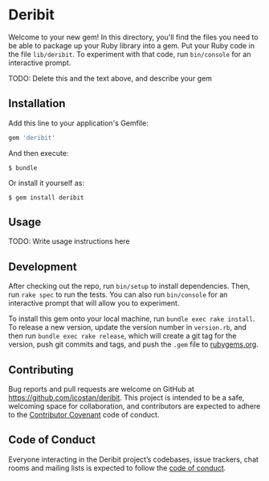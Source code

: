 # Deribit

Welcome to your new gem! In this directory, you'll find the files you need to be able to package up your Ruby library into a gem. Put your Ruby code in the file `lib/deribit`. To experiment with that code, run `bin/console` for an interactive prompt.

TODO: Delete this and the text above, and describe your gem

## Installation

Add this line to your application's Gemfile:

```ruby
gem 'deribit'
```

And then execute:

    $ bundle

Or install it yourself as:

    $ gem install deribit

## Usage

TODO: Write usage instructions here

## Development

After checking out the repo, run `bin/setup` to install dependencies. Then, run `rake spec` to run the tests. You can also run `bin/console` for an interactive prompt that will allow you to experiment.

To install this gem onto your local machine, run `bundle exec rake install`. To release a new version, update the version number in `version.rb`, and then run `bundle exec rake release`, which will create a git tag for the version, push git commits and tags, and push the `.gem` file to [rubygems.org](https://rubygems.org).

## Contributing

Bug reports and pull requests are welcome on GitHub at https://github.com/icostan/deribit. This project is intended to be a safe, welcoming space for collaboration, and contributors are expected to adhere to the [Contributor Covenant](http://contributor-covenant.org) code of conduct.

## Code of Conduct

Everyone interacting in the Deribit project’s codebases, issue trackers, chat rooms and mailing lists is expected to follow the [code of conduct](https://github.com/icostan/deribit/blob/master/CODE_OF_CONDUCT.md).
